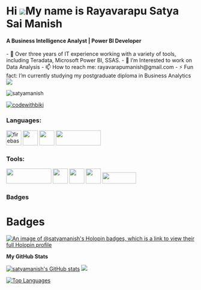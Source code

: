 
Hi ![](https://user-images.githubusercontent.com/18350557/176309783-0785949b-9127-417c-8b55-ab5a4333674e.gif)My name is Rayavarapu Satya Sai Manish
======================================================================================================================================
<h4>A  Business Intelligence Analyst | Power BI Developer</h4>
- 🔭 Over three years of IT experience working with a variety of tools, including Teradata, Microsoft Power BI, SSAS.
- 🌱 I’m Interested to work on Data Analysis
- 📫 How to reach me: rayavarapumanish@gmail.com
- ⚡ Fun fact: I’m currently studying my postgraduate diploma in Business Analytics
<a href="https://github.com/satyamanish" target="_blank" rel="noreferrer"><img
src="https://img.shields.io/github/followers/satyamanish?logo=github&style=for-the-badge&color=0891b2&labelColor=1c1917" /></a>
<p align="left"> <img src="https://komarev.com/ghpvc/?username=satyamanish&label=Profile%20views&color=0e75b6&style=flat" alt="satyamanish" /> </p>
<p align="left"> <a href="https://twitter.com/Manish_4897" target="blank"><img src="https://img.shields.io/twitter/follow/Manish_4897?logo=twitter&style=for-the-badge" alt="codewithbiki" /></a> </p>
<h3 align="left">Languages:</h3>
<p align="left">
    <a href="https://firebase.google.com/" target="_blank" rel="noreferrer"> <img src="https://cdn4.iconfinder.com/data/icons/logos-and-brands/512/267_Python_logo-512.png" alt="firebase" width="40" height="40" /></a>
    <a href="https://docs.oracle.com/en-us/iaas/mysql-database/doc/getting-started.html" target="_blank"><img src="https://www.freepnglogos.com/uploads/logo-mysql-png/logo-mysql-development-mysql-logo-code-icon-9.png" width=40 height=40/></a>
    <a href="[https://docs.oracle.com/en-us/iaas/mysql-database/doc/getting-started.html](https://www.postgresql.org/docs/)" target="_blank"><img src="https://cdn.iconscout.com/icon/free/png-256/free-postgresql-9-1175120.png" width=40 height=40/></a>
    <a href="[https://docs.oracle.com/en-us/iaas/mysql-database/doc/getting-started.html](https://www.postgresql.org/docs/)" target="_blank"><img src="https://upload.wikimedia.org/wikipedia/commons/1/10/Teradata_Logo.png" width=120 height=40/></a>
</p>

<h3 align="left">Tools:</h3>
<p align="left">
  <a target="_blank" href="#"><img width=120 height=40 src="https://www.pngmart.com/files/23/Power-Bi-Logo-PNG.png"/></a>
  <a target="_blank" href="#"><img width=40 height=40 src="https://seeklogo.com/images/J/jupyter-logo-A91705F539-seeklogo.com.png"/></a>
  <a target="_blank" href="#"><img width=40 height=40 src="https://i.pinimg.com/originals/de/64/d7/de64d743a8572ab912c1229ec7608249.png"/></a>
  <a target="_blank" href="#"><img width=40 height=40 src="https://img.stackshare.io/service/7096/809746be-0b96-4af0-aa2f-5d1aeaa82658.png"/></a>
  <a target="_blank" href="#"><img width=90 height=30 src="https://upload.wikimedia.org/wikipedia/commons/thumb/a/a8/Microsoft_Azure_Logo.svg/1024px-Microsoft_Azure_Logo.svg.png"/></a>
</p>


### Badges
# Badges 

[![An image of @satyamanish's Holopin badges, which is a link to view their full Holopin profile](https://holopin.me/satyamanish)](https://holopin.io/@dipayansarkar47)

<b>My GitHub Stats</b>

<a href="http://www.github.com/satyamanish"><img src="https://github-readme-stats.vercel.app/api?username=satyamanish&show_icons=true&hide=&count_private=true&title_color=22c55e&text_color=ffffff&icon_color=0891b2&bg_color=1c1917&hide_border=true&show_icons=true" alt="satyamanish's GitHub stats"
    /></a>
<a href="http://www.github.com/satyamanish"><img src="https://github-readme-streak-stats.herokuapp.com/?user=satyamanish&stroke=ffffff&background=1c1917&ring=22c55e&fire=22c55e&currStreakNum=ffffff&currStreakLabel=22c55e&sideNums=ffffff&sideLabels=ffffff&dates=ffffff&hide_border=true" /></a>

<a href="https://github.com/satyamanish" align="left"><img src="https://github-readme-stats.vercel.app/api/top-langs/?username=satyamanish&langs_count=10&title_color=22c55e&text_color=ffffff&icon_color=0891b2&bg_color=1c1917&hide_border=true&locale=en&custom_title=Top%20%Languages" alt="Top Languages" /></a>
